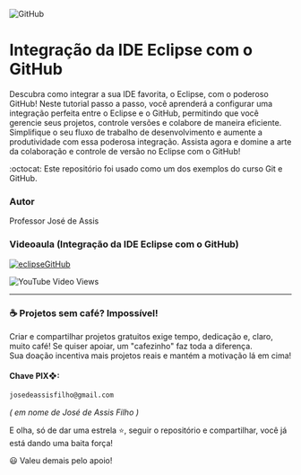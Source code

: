 ![GitHub](https://img.shields.io/github/license/professorjosedeassis/shellscript)

# Integração da IDE Eclipse com o GitHub
Descubra como integrar a sua IDE favorita, o Eclipse, com o poderoso GitHub! Neste tutorial passo a passo, você aprenderá a configurar uma integração perfeita entre o Eclipse e o GitHub, permitindo que você gerencie seus projetos, controle versões e colabore de maneira eficiente. Simplifique o seu fluxo de trabalho de desenvolvimento e aumente a produtividade com essa poderosa integração. Assista agora e domine a arte da colaboração e controle de versão no Eclipse com o GitHub!

:octocat: Este repositório foi usado como um dos exemplos do curso Git e GitHub.
### Autor
Professor José de Assis
### Videoaula (Integração da IDE Eclipse com o GitHub)
[![eclipseGitHub](https://img.youtube.com/vi/MdioIaiK9-Y/0.jpg)](https://youtu.be/MdioIaiK9-Y "Assistir no YouTube")

![YouTube Video Views](https://img.shields.io/youtube/views/MdioIaiK9-Y?style=social)

<hr>

### ☕ Projetos sem café? Impossível!
Criar e compartilhar projetos gratuitos exige tempo, dedicação e, claro, muito café! Se quiser apoiar, um "cafezinho" faz toda a diferença. <br>Sua doação incentiva mais projetos reais e mantém a motivação lá em cima!
#### Chave PIX❖:
~~~txt
josedeassisfilho@gmail.com
~~~
*( em nome de José de Assis Filho )*

E olha, só de dar uma estrela ⭐, seguir o repositório e compartilhar, você já está dando uma baita força!

😃 Valeu demais pelo apoio!
